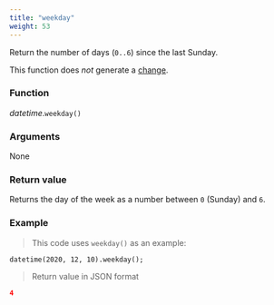 ```yaml
---
title: "weekday"
weight: 53
---
```


Return the number of days (`0..6`) since the last Sunday.

This function does *not* generate a [change](../../../overview/changes).

### Function

*datetime*.`weekday()`

### Arguments

None

### Return value

Returns the day of the week as a number between `0` (Sunday) and `6`.

### Example

> This code uses `weekday()` as an example:

```thingsdb,json_response
datetime(2020, 12, 10).weekday();
```

> Return value in JSON format

```json
4
```


